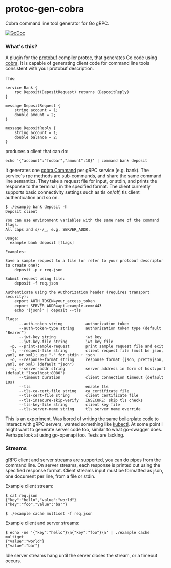 # protoc-gen-cobra

Cobra command line tool generator for Go gRPC.

[![GoDoc](https://godoc.org/github.com/fiorix/protoc-gen-cobra?status.svg)](https://godoc.org/github.com/fiorix/protoc-gen-cobra)

### What's this?

A plugin for the [protobuf](https://github.com/google/protobuf) compiler protoc, that generates Go code using [cobra](https://github.com/spf13/cobra). It is capable of generating client code for command line tools consistent with your protobuf description.

This:

```
service Bank {
	rpc Deposit(DepositRequest) returns (DepositReply)
}

message DepositRequest {
	string account = 1;
	double amount = 2;
}

message DepositReply {
	string account = 1;
	double balance = 2;
}
```

produces a client that can do:

```
echo '{"account":"foobar","amount":10}' | command bank deposit
```

It generates one [cobra.Command](https://godoc.org/github.com/spf13/cobra#Command) per gRPC service (e.g. bank). The service's rpc methods are sub-commands, and share the same command line semantics. They take a request file for input, or stdin, and prints the response to the terminal, in the specified format. The client currently supports basic connectivity settings such as tls on/off, tls client authentication and so on.

```
$ ./example bank deposit -h
Deposit client

You can use environment variables with the same name of the command flags.
All caps and s/-/_, e.g. SERVER_ADDR.

Usage:
  example bank deposit [flags]

Examples:

Save a sample request to a file (or refer to your protobuf descriptor to create one):
	deposit -p > req.json

Submit request using file:
	deposit -f req.json

Authenticate using the Authorization header (requires transport security):
	export AUTH_TOKEN=your_access_token
	export SERVER_ADDR=api.example.com:443
	echo '{json}' | deposit --tls

Flags:
      --auth-token string          authorization token
      --auth-token-type string     authorization token type (default "Bearer")
      --jwt-key string             jwt key
      --jwt-key-file string        jwt key file
  -p, --print-sample-request       print sample request file and exit
  -f, --request-file string        client request file (must be json, yaml, or xml); use "-" for stdin + json
  -o, --response-format string     response format (json, prettyjson, yaml, or xml) (default "json")
  -s, --server-addr string         server address in form of host:port (default "localhost:8080")
      --timeout duration           client connection timeout (default 10s)
      --tls                        enable tls
      --tls-ca-cert-file string    ca certificate file
      --tls-cert-file string       client certificate file
      --tls-insecure-skip-verify   INSECURE: skip tls checks
      --tls-key-file string        client key file
      --tls-server-name string     tls server name override
```

This is an experiment. Was bored of writing the same boilerplate code to interact with gRPC servers, wanted something like [kubectl](http://kubernetes.io/docs/user-guide/kubectl-overview/). At some point I might want to generate server code too, similar to what go-swagger does. Perhaps look at using go-openapi too. Tests are lacking.

### Streams

gRPC client and server streams are supported, you can do pipes from the command line. On server streams, each response is printed out using the specified response format. Client streams input must be formatted as json, one document per line, from a file or stdin.

Example client stream:

```
$ cat req.json
{"key":"hello","value":"world"}
{"key":"foo","value":"bar"}

$ ./example cache multiset -f req.json
```

Example client and server streams:

```
$ echo -ne '{"key":"hello"}\n{"key":"foo"}\n' | ./example cache multiget
{"value":"world"}
{"value":"bar"}
```

Idle server streams hang until the server closes the stream, or a timeout occurs.
